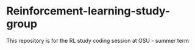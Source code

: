 # Reinforcement-learning-study-group
This repository is for the RL study coding session at OSU - summer term
